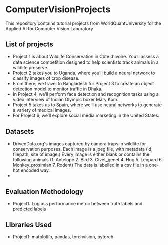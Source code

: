 # ComputerVisionProjects
This repository contains tutorial projects from WorldQuantUniversity for the Applied AI for Computer Vision Laboratory

## List of projects
- Project 1 is about Wildlife Conservation in Côte d'Ivoire. You’ll assess a data science competition designed to help scientists track animals in a wildlife preserve.
- Project 2 takes you to Uganda, where you’ll build a neural network to classify images of crop disease.
- From there, we travel to Bangladesh for Project 3 to create an object detection model to monitor traffic in Dhaka.
- In Project 4, we’ll perform face detection and recognition tasks using a video interview of Indian Olympic boxer Mary Kom.
- Project 5 takes us to Spain, where we’ll use neural networks to generate a variety of medical images.
- For Project 6, we’ll explore social media marketing in the United States.

## Datasets
- DrivenData.org's images captured by camera traps in wildlife for conservation purposes. Each image is a jpeg file, with metadata (id, filepath, site of image.)
  Every image is either blank or contains the following animals (1. Antelope 2. Bird 3. Civet_genet 4. Hog 5. Leopard 6. Monkey_prosimian 7. Rodent)
  The data is labelled in a csv file in a one-hot encoded way.
- 
## Evaluation Methodology
- Project1: Logloss performance metric between truth labels and predicted labels

## Libraries Used
- Project1: matplotlib, pandas, torchvision, pytorch





